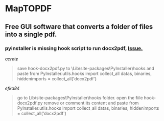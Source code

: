 # MapTOPDF
## Free GUI software that converts a folder of files into a single pdf.

### pyinstaller is missing hook script to run docx2pdf, [Issue.](https://github.com/AlJohri/docx2pdf/issues/5)

*acrete*
>save hook-docx2pdf.py to \Lib\site-packages\PyInstaller\hooks
> and paste from PyInstaller.utils.hooks import collect_all
> datas, binaries, hiddenimports = collect_all('docx2pdf')

*efka84*
>go to Lib\site-packages\PyInstaller\hooks folder. open the fiile hook-docx2pdf.py remove or comment its content and paste
>from PyInstaller.utils.hooks import collect_all
>datas, binaries, hiddenimports = collect_all('docx2pdf')
